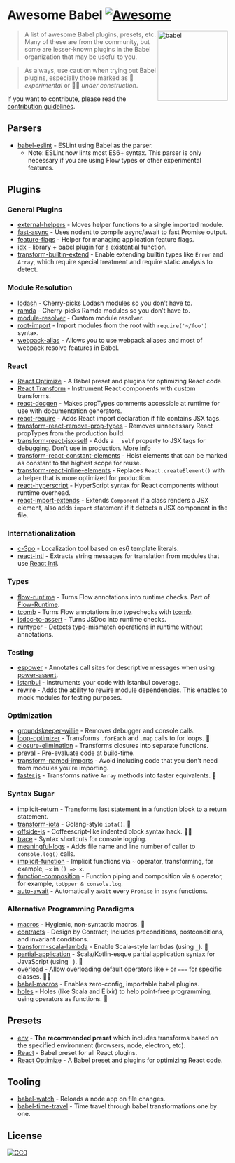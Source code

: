 # Awesome Babel [![Awesome](https://cdn.rawgit.com/sindresorhus/awesome/d7305f38d29fed78fa85652e3a63e154dd8e8829/media/badge.svg)](https://github.com/sindresorhus/awesome)

[<img src="https://babeljs.io/images/logo.svg" width="160" align="right" alt="babel">](http://babeljs.io)

> A list of awesome Babel plugins, presets, etc. Many of these are from the community, but some are lesser-known
> plugins in the Babel organization that may be useful to you.

> As always, use caution when trying out Babel plugins, especially those marked as 🔧 *experimental* or 🔧🚧 *under construction*.

If you want to contribute, please read the [contribution guidelines](contributing.md).

## Parsers

 - [babel-eslint](https://github.com/babel/babel-eslint) - ESLint using Babel as the parser.
   - Note: ESLint now lints most ES6+ syntax. This parser is only necessary if you are using Flow types or other experimental features.

## Plugins

### General Plugins

 - [external-helpers](https://www.npmjs.com/package/babel-plugin-external-helpers) - Moves helper functions to a single imported module.
 - [fast-async](https://github.com/MatAtBread/fast-async) - Uses nodent to compile async/await to fast Promise output.
 - [feature-flags](https://github.com/ember-cli/babel-plugin-feature-flags) - Helper for managing application feature flags.
 - [idx](https://github.com/facebookincubator/idx) - library + babel plugin for a existential function.
 - [transform-builtin-extend](https://github.com/loganfsmyth/babel-plugin-transform-builtin-extend) - Enable extending builtin types like `Error` and `Array`, which require special treatment and require static analysis to detect.

### Module Resolution

 - [lodash](https://github.com/lodash/babel-plugin-lodash) - Cherry-picks Lodash modules so you don’t have to.
 - [ramda](https://github.com/megawac/babel-plugin-ramda) - Cherry-picks Ramda modules so you don’t have to.
 - [module-resolver](https://github.com/tleunen/babel-plugin-module-resolver) - Custom module resolver.
 - [root-import](https://github.com/entwicklerstube/babel-plugin-root-import) - Import modules from the root with `require('~/foo')` syntax.
 - [webpack-alias](https://github.com/trayio/babel-plugin-webpack-alias) - Allows you to use webpack aliases and most of webpack resolve features in Babel.

### React

 - [React Optimize](https://github.com/thejameskyle/babel-react-optimize) - A Babel preset and plugins for optimizing React code.
 - [React Transform](https://github.com/gaearon/babel-plugin-react-transform) - Instrument React components with custom transforms.
 - [react-docgen](https://github.com/kadirahq/babel-plugin-react-docgen) - Makes propTypes comments accessible at runtime for use with documentation generators.
 - [react-require](https://github.com/vslinko/babel-plugin-react-require) - Adds React import declaration if file contains JSX tags.
 - [transform-react-remove-prop-types](https://github.com/oliviertassinari/babel-plugin-transform-react-remove-prop-types) - Removes unnecessary React propTypes from the production build.
 - [transform-react-jsx-self](https://github.com/babel/babel/tree/master/packages/babel-plugin-transform-react-jsx-self) - Adds a `__self` property to JSX tags for debugging. Don't use in production. [More info](https://github.com/babel/babel/pull/3540)
 - [transform-react-constant-elements](https://www.npmjs.com/package/babel-plugin-transform-react-constant-elements) - Hoist elements that can be marked as constant to the highest scope for reuse.
 - [transform-react-inline-elements](https://www.npmjs.com/package/babel-plugin-transform-react-inline-elements) - Replaces `React.createElement()` with a helper that is more optimized for production.
 - [react-hyperscript](https://github.com/roman01la/babel-plugin-react-hyperscript) - HyperScript syntax for React components without runtime overhead.
 - [react-import-extends](https://github.com/vijaysutrave/babel-plugin-react-import-extends) - Extends `Component` if a class renders a JSX element, also adds `import` statement if it detects a JSX component in the file.

### Internationalization

 - [c-3po](https://c-3po.js.org) - Localization tool based on es6 template literals.
 - [react-intl](https://github.com/yahoo/react-intl) - Extracts string messages for translation from modules that use [React Intl](https://github.com/yahoo/react-intl).

### Types

 - [flow-runtime](https://github.com/codemix/flow-runtime/tree/master/packages/babel-plugin-flow-runtime) - Turns Flow annotations into runtime checks. Part of [Flow-Runtime](https://codemix.github.io/flow-runtime).
 - [tcomb](https://github.com/gcanti/babel-plugin-tcomb) - Turns Flow annotations into typechecks with [tcomb](https://github.com/gcanti/tcomb).
 - [jsdoc-to-assert](https://github.com/azu/babel-plugin-jsdoc-to-assert) - Turns JSDoc into runtime checks.
 - [runtyper](https://github.com/vitalets/babel-plugin-runtyper) - Detects type-mismatch operations in runtime without annotations.

### Testing

 - [espower](https://github.com/power-assert-js/babel-plugin-espower) - Annotates call sites for descriptive messages when using [power-assert](https://github.com/power-assert-js/power-assert).
 - [istanbul](https://github.com/istanbuljs/babel-plugin-istanbul) - Instruments your code with Istanbul coverage.
 - [rewire](https://github.com/speedskater/babel-plugin-rewire) - Adds the ability to rewire module dependencies. This enables to mock modules for testing purposes.

### Optimization

 - [groundskeeper-willie](https://github.com/betaorbust/babel-plugin-groundskeeper-willie) - Removes debugger and console calls.
 - [loop-optimizer](https://github.com/vihanb/babel-plugin-loop-optimizer) - Transforms `.forEach` and `.map` calls to for loops. 🔧
 - [closure-elimination](https://github.com/codemix/babel-plugin-closure-elimination) - Transforms closures into separate functions.
 - [preval](https://github.com/kentcdodds/babel-plugin-preval) - Pre-evaluate code at build-time.
 - [transform-named-imports](https://github.com/SectorLabs/babel-plugin-transform-named-imports) - Avoid including code that you don't need from modules you're importing.
 - [faster.js](https://github.com/vzhou842/faster.js) - Transforms native `Array` methods into faster equivalents. 🔧

### Syntax Sugar

 - [implicit-return](https://github.com/miraks/babel-plugin-implicit-return) - Transforms last statement in a function block to a return statement.
 - [transform-iota](https://github.com/passcod/babel-plugin-transform-iota) - Golang-style `iota()`. 🔧
 - [offside-js](https://github.com/shanewholloway/babel-plugin-offside-js) - Coffeescript-like indented block syntax hack. 🔧🚧
 - [trace](https://github.com/codemix/babel-plugin-trace) - Syntax shortcuts for console logging.
 - [meaningful-logs](https://github.com/furstenheim/babel-plugin-meaningful-logs) - Adds file name and line number of caller to `console.log()` calls.
 - [implicit-function](https://github.com/haskellcamargo/babel-plugin-implicit-function) - Implicit functions via `~` operator, transforming, for example, `~x` in `() => x`.
 - [function-composition](https://github.com/haskellcamargo/babel-plugin-function-composition) - Function piping and composition via `&` operator, for example, `toUpper & console.log`.
 - [auto-await](https://github.com/ziolko/babel-plugin-auto-await) - Automatically `await` every `Promise` in `async` functions.

### Alternative Programming Paradigms

 - [macros](https://github.com/codemix/babel-plugin-macros) - Hygienic, non-syntactic macros. 🔧
 - [contracts](https://github.com/codemix/babel-plugin-contracts) - Design by Contract; Includes preconditions, postconditions, and invariant conditions.
 - [transform-scala-lambda](https://github.com/xtuc/babel-plugin-transform-scala-lambda) - Enable Scala-style lambdas (using `_`). 🔧
 - [partial-application](https://github.com/citycide/babel-plugin-partial-application) - Scala/Kotlin-esque partial application syntax for JavaScript (using `_`). 🔧
 - [overload](https://github.com/foxbenjaminfox/babel-plugin-overload) - Allow overloading default operators like `+` or `===` for specific classes. 🔧🚧
 - [babel-macros](https://github.com/kentcdodds/babel-macros) - Enables zero-config, importable babel plugins.
 - [holes](https://github.com/rung-tools/babel-plugin-holes) - Holes (like Scala and Elixir) to help point-free programming, using operators as functions. 🔧

## Presets

 - [env](https://github.com/babel/babel/tree/master/packages/babel-preset-env) - **The recommended preset** which includes transforms based on the specified environment (browsers, node, electron, etc).
 - [React](https://www.npmjs.com/package/babel-preset-react) - Babel preset for all React plugins.
 - [React Optimize](https://github.com/thejameskyle/babel-react-optimize) - A Babel preset and plugins for optimizing React code.

## Tooling

 - [babel-watch](https://github.com/kmagiera/babel-watch) - Reloads a node app on file changes.
 - [babel-time-travel](https://github.com/boopathi/babel-time-travel) - Time travel through babel transformations one by one.


## License

[![CC0](https://i.creativecommons.org/p/zero/1.0/88x31.png)](https://creativecommons.org/publicdomain/zero/1.0/)
